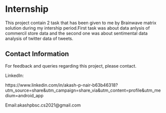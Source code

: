 <h1>Internship</h1>
<p>This project contain 2 task that has been given to me by Brainwave matrix solution during my intership period.First task was about data anlysis of commercil store data and the second one was about sentimental data analysis of twitter data of tweets. </p>
<h2>Contact Information</h2>
    <p>For feedback  and queries regarding this project, please contact.</p>
    <p>LinkedIn:</p><a href="https://www.linkedin.com/in/akash-p-nair-b63b46318?utm_source=share&utm_campaign=share_via&utm_content=profile&utm_medium=android_app"></a>https://www.linkedin.com/in/akash-p-nair-b63b46318?utm_source=share&utm_campaign=share_via&utm_content=profile&utm_medium=android_app</p>
    <p>Email:akashpbsc.cs2021@gmail.com</p>
